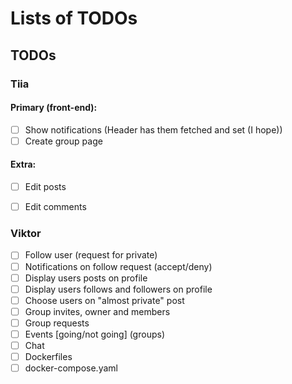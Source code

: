 # Lists of TODOs

## TODOs

### Tiia

#### Primary (front-end):
- [ ] Show notifications (Header has them fetched and set (I hope))
- [ ] Create group page
#### Extra:
- [ ] Edit posts
- [ ] Edit comments


### Viktor

- [ ] Follow user (request for private)
- [ ] Notifications on follow request (accept/deny)
- [ ] Display users posts on profile
- [ ] Display users follows and followers on profile
- [ ] Choose users on "almost private" post
- [ ] Group invites, owner and members
- [ ] Group requests
- [ ] Events [going/not going] (groups)
- [ ] Chat
- [ ] Dockerfiles
- [ ] docker-compose.yaml